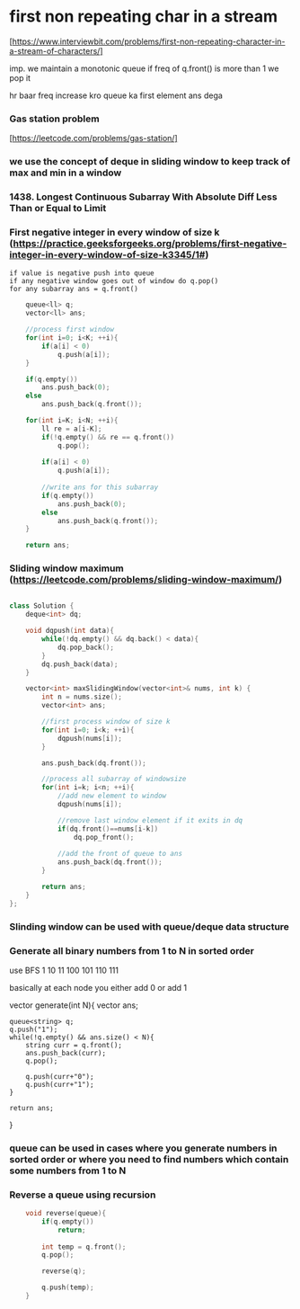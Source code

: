 # first non repeating char in a stream
[https://www.interviewbit.com/problems/first-non-repeating-character-in-a-stream-of-characters/]

imp. we maintain a monotonic queue if freq of q.front() is more than 1 we pop it 

hr baar freq increase kro queue ka first element ans dega





### Gas station problem
[https://leetcode.com/problems/gas-station/]




### we use the concept of deque in sliding window to keep track of max and min in a window


### 1438. Longest Continuous Subarray With Absolute Diff Less Than or Equal to Limit



### First negative integer in every window of size k  (https://practice.geeksforgeeks.org/problems/first-negative-integer-in-every-window-of-size-k3345/1#)

	if value is negative push into queue
	if any negative window goes out of window do q.pop()
	for any subarray ans = q.front()


```c++
	queue<ll> q;
	vector<ll> ans;

	//process first window
	for(int i=0; i<K; ++i){
		if(a[i] < 0)
			q.push(a[i]);
	}

	if(q.empty())
		ans.push_back(0);
	else
		ans.push_back(q.front());

	for(int i=K; i<N; ++i){
		ll re = a[i-K];
		if(!q.empty() && re == q.front())
			q.pop();
		
		if(a[i] < 0)
			q.push(a[i]);
		
		//write ans for this subarray
		if(q.empty())
			ans.push_back(0);
		else
			ans.push_back(q.front());
	}

	return ans;

```





### Sliding window maximum (https://leetcode.com/problems/sliding-window-maximum/)

```c++

class Solution {
	deque<int> dq;

	void dqpush(int data){
		while(!dq.empty() && dq.back() < data){
			dq.pop_back();
		}
		dq.push_back(data);
	}

    vector<int> maxSlidingWindow(vector<int>& nums, int k) {
		int n = nums.size();
		vector<int> ans;

		//first process window of size k
		for(int i=0; i<k; ++i){
			dqpush(nums[i]);
		}

		ans.push_back(dq.front());

		//process all subarray of windowsize
		for(int i=k; i<n; ++i){
			//add new element to window
			dqpush(nums[i]);

			//remove last window element if it exits in dq
			if(dq.front()==nums[i-k])
				dq.pop_front();
			
			//add the front of queue to ans
			ans.push_back(dq.front());
		}

		return ans;
    }
};

```


### Slinding window can be used with queue/deque data structure


### Generate all binary numbers from 1 to N in sorted order
use BFS
		1
	10		11
100	  101  110  111

basically at each node you either add 0 or add 1

vector<string> generate(int N){
	vector<string> ans;

	queue<string> q;
	q.push("1");
	while(!q.empty() && ans.size() < N){
		string curr = q.front();
		ans.push_back(curr);
		q.pop();

		q.push(curr+"0");
		q.push(curr+"1");
	}

	return ans;
}

### queue can be used in cases where you generate numbers in sorted order or where you need to find numbers which contain some numbers from 1 to N



### Reverse a queue using recursion

```c++
	void reverse(queue){
		if(q.empty())
			return;
		
		int temp = q.front();
		q.pop();

		reverse(q);

		q.push(temp);
	}
```